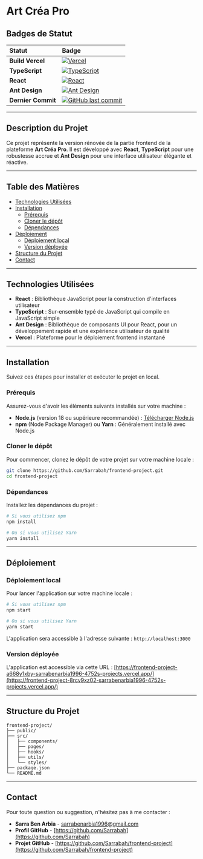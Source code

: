 # Art Créa Pro

## Badges de Statut

| Statut | Badge |
|:-------|:------|
| **Build Vercel** | [![Vercel](https://img.shields.io/badge/Vercel-000000?style=for-the-badge&logo=vercel&logoColor=white)](https://frontend-project-a668y1xby-sarrabenarbia1996-4752s-projects.vercel.app/) |
| **TypeScript** | [![TypeScript](https://img.shields.io/badge/TypeScript-007ACC?style=for-the-badge&logo=typescript&logoColor=white)](https://www.typescriptlang.org/) |
| **React** | [![React](https://img.shields.io/badge/React-20232A?style=for-the-badge&logo=react&logoColor=61DAFB)](https://react.dev/) |
| **Ant Design** | [![Ant Design](https://img.shields.io/badge/Ant%20Design-0170FE?style=for-the-badge&logo=ant-design&logoColor=white)](https://ant.design/) |
| **Dernier Commit** | [![GitHub last commit](https://github.com/Sarrabah/frontend-project/commit/43d98c8d536da8381d19a7dcd69798a09943846a)](https://github.com/Sarrabah/frontend-project) |

---

## Description du Projet

Ce projet représente la version rénovée de la partie frontend de la plateforme **Art Créa Pro**. Il est développé avec **React**, **TypeScript** pour une robustesse accrue et **Ant Design** pour une interface utilisateur élégante et réactive.

---

## Table des Matières

- [Technologies Utilisées](#technologies-utilisées)
- [Installation](#installation)
  - [Prérequis](#prérequis)
  - [Cloner le dépôt](#cloner-le-dépôt)
  - [Dépendances](#dépendances)
- [Déploiement](#déploiement)
  - [Déploiement local](#déploiement-local)
  - [Version déployée](#version-déployée)
- [Structure du Projet](#structure-du-projet)
- [Contact](#contact)

---

## Technologies Utilisées

- **React** : Bibliothèque JavaScript pour la construction d'interfaces utilisateur
- **TypeScript** : Sur-ensemble typé de JavaScript qui compile en JavaScript simple
- **Ant Design** : Bibliothèque de composants UI pour React, pour un développement rapide et une expérience utilisateur de qualité
- **Vercel** : Plateforme pour le déploiement frontend instantané

---

## Installation

Suivez ces étapes pour installer et exécuter le projet en local.

### Prérequis

Assurez-vous d'avoir les éléments suivants installés sur votre machine :

- **Node.js** (version 18 ou supérieure recommandée) : [Télécharger Node.js](https://nodejs.org/)
- **npm** (Node Package Manager) ou **Yarn** : Généralement installé avec Node.js

### Cloner le dépôt

Pour commencer, clonez le dépôt de votre projet sur votre machine locale :

```bash
git clone https://github.com/Sarrabah/frontend-project.git
cd frontend-project
```

### Dépendances

Installez les dépendances du projet :

```bash
# Si vous utilisez npm
npm install

# Ou si vous utilisez Yarn
yarn install
```

---

## Déploiement

### Déploiement local

Pour lancer l'application sur votre machine locale :

```bash
# Si vous utilisez npm
npm start

# Ou si vous utilisez Yarn
yarn start
```

L'application sera accessible à l'adresse suivante : `http://localhost:3000`

### Version déployée

L'application est accessible via cette URL : [https://frontend-project-a668y1xby-sarrabenarbia1996-4752s-projects.vercel.app/](https://frontend-project-8rcv9xz02-sarrabenarbia1996-4752s-projects.vercel.app/)

---

## Structure du Projet

```
frontend-project/
├── public/
├── src/
│   ├── components/
│   ├── pages/
│   ├── hooks/
│   ├── utils/
│   └── styles/
├── package.json
└── README.md
```

---


## Contact

Pour toute question ou suggestion, n'hésitez pas à me contacter :

- **Sarra Ben Arbia** - [sarrabenarbia1996@gmail.com](mailto:sarrabenarbia1996@gmail.com)
- **Profil GitHub** - [https://github.com/Sarrabah](https://github.com/Sarrabah)
- **Projet GitHub** - [https://github.com/Sarrabah/frontend-project](https://github.com/Sarrabah/frontend-project)